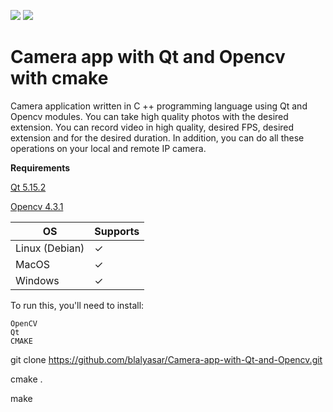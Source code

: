 ![](https://img.shields.io/badge/C%2B%2B-00599C?style=for-the-badge&logo=c%2B%2B&logoColor=white)
![](https://img.shields.io/badge/opencv-%3CCOLOR%3E)
# Camera app with Qt and Opencv with cmake


Camera application written in C ++ programming language using Qt and Opencv modules. You can take high quality photos with the desired extension. You can record video in high quality, desired FPS, desired extension and for the desired duration. In addition, you can do all these operations on your local and remote IP camera.

**Requirements**

[Qt 5.15.2](https://www.qt.io/download-open-source)

[Opencv 4.3.1](https://opencv.org/releases/)

|        OS      |   Supports  |
| ---------------| ----------- |
| Linux (Debian) |      ✓      |
| MacOS          |      ✓      |
| Windows        |      ✓      |

To run this, you'll need to install:

    OpenCV
    Qt
    CMAKE

git clone https://github.com/blalyasar/Camera-app-with-Qt-and-Opencv.git

cmake .

make
